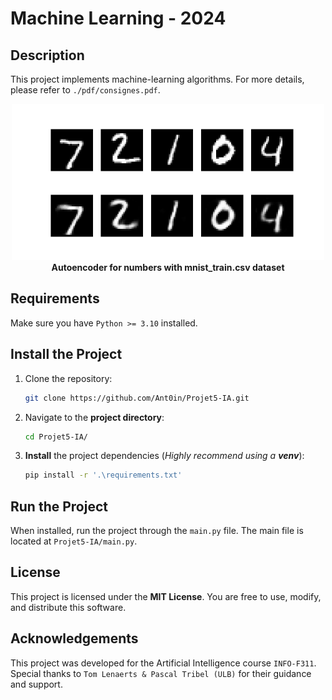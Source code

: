 # Machine Learning - 2024


## Description

This project implements machine-learning algorithms. For more details, please refer to `./pdf/consignes.pdf`.

<p align="center">
  <img src="./pdf/numbers.png" alt="intro problem" width="500"/>
  <br/>
  <strong>Autoencoder for numbers with mnist_train.csv dataset</strong>
</p>


## Requirements

Make sure you have `Python >= 3.10` installed.


## Install the Project

1. Clone the repository:
   ```bash
   git clone https://github.com/Ant0in/Projet5-IA.git
   ```

2. Navigate to the **project directory**:
   ```bash
   cd Projet5-IA/
   ```

3. **Install** the project dependencies (*Highly recommend using a **venv***):
   ```bash
   pip install -r '.\requirements.txt'
   ```


## Run the Project

When installed, run the project through the `main.py` file. 
The main file is located at `Projet5-IA/main.py`.


## License

This project is licensed under the **MIT License**. You are free to use, modify, and distribute this software.


## Acknowledgements

This project was developed for the Artificial Intelligence course `INFO-F311`. Special thanks to `Tom Lenaerts & Pascal Tribel (ULB)` for their guidance and support.

